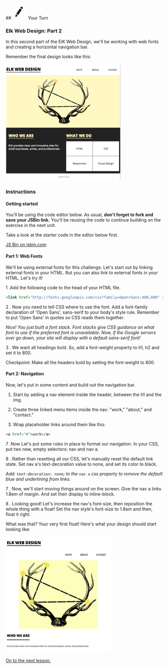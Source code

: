 
##![Your Turn](../assets/exercise.png) Your Turn

### Elk Web Design: Part 2

In this second part of the ElK Web Design, we'll be working with web fonts and creating a horizontal navigation bar. 

Remember the final design looks like this:

![](/assets/elkwebdesign/elkwebdesign.png)


### Instructions

#### Getting started

You'll be using the code editor below. As usual, **don't forget to fork and save your JSBin link.** You'll be reusing the code to continue building on the exercise in the next unit.

Take a look at the starter code in the editor below first.

<a class="jsbin-embed" href="http://jsbin.com/mihixa/1/embed?html,css&height=600px">JS Bin on jsbin.com</a><script src="http://static.jsbin.com/js/embed.min.js?3.35.11"></script>

#### Part 1: Web Fonts

We'll  be using external fonts for this challenge. Let's start out by linking external fonts in your HTML. But you can also link to external fonts in your HTML. Let's try it!

1 .Add the following code to the head of your HTML file.

```HTML
<link href="http://fonts.googleapis.com/css?family=Open+Sans:400,800" rel="stylesheet" type="text/css">
```

2 . Now you need to tell CSS where to use the font. Add a font-family declaration of 'Open Sans', sans-serif to your body's style rule. Remember to put 'Open Sans' in quotes so CSS reads them together.

*Nice! You just built a font stack. Font stacks give CSS guidance on what font to use if the preferred font is unavailable. Now, if the Google servers ever go down, your site will display with a default sans-serif font!*

3 . We want all headings bold. So, add a font-weight property to h1, h2 and set it to 800.

Checkpoint: Make all the headers bold by setting the font-weight to 800.


#### Part 2: Navigation

Now, let's put in some content and build out the navigation bar.

1. Start by adding a nav element inside the header, between the h1 and the img.

2. Create three linked menu items inside the nav: "work," "about," and "contact."

4. Wrap placeholder links around them like this:

```HTML
<a href="#">work</a>
```

7 .Now Let's put some rules in place to format our navigation. In your CSS, put two new, empty selectors: nav and nav a.

8 . Rather than resetting all our CSS, let's manually reset the default link state. Set nav a's text-decoration value to none, and set its color to black.

*Add: `text-decoration: none`; to the `nav a` css property to remove the default blue and underlining from links.*

7 . Now, we'll start moving things around on the screen. Give the nav a links 1.8em of margin. And set their display to inline-block.

8 . Looking good! Let's increase the nav's font-size, then reposition the whole thing with a float! Set the nav style's font-size to 1.8em and then, float it right.

What was that? Your very first float! Here's what your design should start looking like:

![](/assets/elkwebdesign/elkdesignchapt6.png)

[On to the next lesson.](04_lesson.md)
